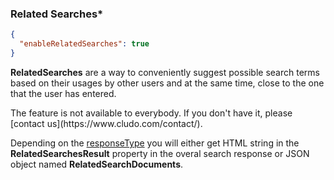 <h3 id="full-searches_relatedSearches">Related Searches*</h3>

```json
{
  "enableRelatedSearches": true
}
```

**RelatedSearches** are a way to conveniently suggest possible search terms based on their usages by other users and at the same time, close to the one that the user has entered. 
<br>
<aside class="notice">
The feature is not available to everybody. If you don't have it, please [contact us](https://www.cludo.com/contact/).
</aside>

Depending on the [responseType](#full-searches_rendering) you will either get HTML string in the **RelatedSearchesResult** property in the overal search response or JSON object named **RelatedSearchDocuments**.
